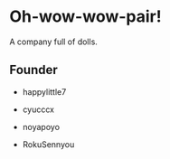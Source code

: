 # Oh-wow-wow-pair!
A company full of dolls.
## Founder
- happylittle7
- cyucccx
- noyapoyo

- RokuSennyou

